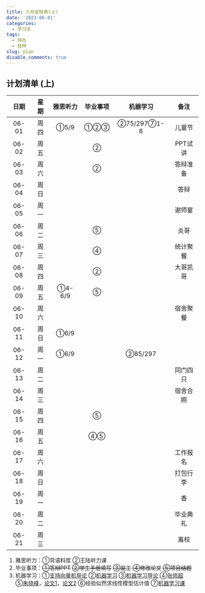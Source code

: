 ```yaml
---
title: 六月安排表(上)
date: '2023-06-01'
categories:
  - 学习志
tags:
  - 待办
  - 桂林
slug: plan
disable_comments: true
---
```


## 计划清单 (上)

|   日期  |星期 | 雅思听力 | 毕业事项 | 机器学习 | 备注 |
| :------: | :------: | :------: | :------: | :------: | :------: |
| 06-01 | 周四 | ①5/9 | ①②③ | ②75/297⑦1-6 | 儿童节 |
| 06-02 | 周五 |  | ② |  | PPT试讲 |
| 06-03 | 周六 |  | ② |  | 答辩准备 |
| 06-04 | 周日 |  |  |  |答辩 |
| 06-05 | 周一  |  |  |  | 谢师宴 |
| 06-06 | 周二 |  | ⑤ |  | 炎哥 |
| 06-07 | 周三 |  | ④ |  | 统计聚餐 |
| 06-08 | 周四 |  | ② |  | 大哥凯哥 |
| 06-09 | 周五 | ①4-6/9 | ⑤ |  |  |
| 06-10 | 周六 |  |  |  | 宿舍聚餐 |
| 06-11 | 周日 | ①6/9 |  |  | |
| 06-12 | 周一  | ①6/9 |  | ②85/297 |  |
| 06-13 | 周二 |  |  |  | 同门四只 |
| 06-14 | 周三 |  |  |  | 宿舍合照 |
| 06-15 | 周四 |  | ⑤ |  |  |
| 06-16 | 周五 | | ④⑤ |  |  |
| 06-17 | 周六 |  |  |  | 工作报名 |
| 06-18 | 周日 |  |  |  | 打包行李 |
| 06-19 | 周一  |  |  |  | 香 |
| 06-20 | 周二 |  |  |  | 毕业典礼 |
| 06-21 | 周三 |  |  |  | 离校 |


1. 雅思听力：①背语料库 ②王陆听力课
2. 毕业事项：~~①答辩PPT~~ ~~②学生手册填写~~ ~~③监工~~ ~~④修改论文~~ ~~⑤项目结题~~
3. 机器学习：①[支持向量机导论](/papers/QinRecom/支持向量机导论.pdf) ②[机器学习](/papers/QinRecom/机器学习.pdf) ③[机器学习导论](https://pan.baidu.com/s/18m7YJECFCvtaxidqjjqz_w?pwd=1234) ④[张师超](http://www.globalauthorid.com/WebPortal/AuthorView?wd=GAID10125982&rc=37037A)   
    ⑤[朱晓峰](http://www.globalauthorid.com/WebPortal/AuthorView?wd=GAID10127811&rc=013F3E)，[论文1](/papers/QinRecom/ZhuXF-1.pdf)，[论文2](/papers/QinRecom/ZhuXF-2.pdf) ⑥经验似然求线性模型估计值 ⑦[机器学习课](https://edu.csdn.net/course/detail/31616?spm=1003.2449.3001.8293.1) 
